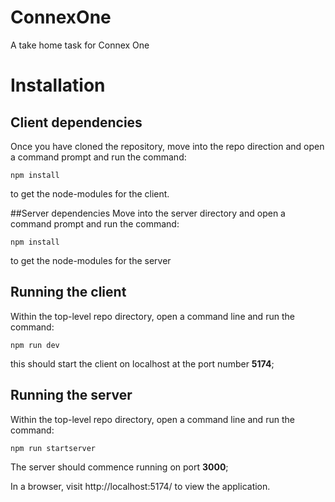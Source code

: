 # ConnexOne

A take home task for Connex One

# Installation 

## Client dependencies
Once you have cloned the repository, move into the repo direction and open a command prompt and run the command:

```
npm install
````
to get the node-modules for the client.

##Server dependencies
Move into the server directory and open a command prompt and run the command:

```
npm install
```
to get the node-modules for the server

## Running the client

Within the top-level repo directory, open a command line and run the command: 

```
npm run dev
```
this should start the client on localhost at the port number **5174**;

## Running the server

Within the top-level repo directory, open a command line and run the command: 

```
npm run startserver
```

The server should commence running on port **3000**;


In a browser, visit http://localhost:5174/ to view the application.

